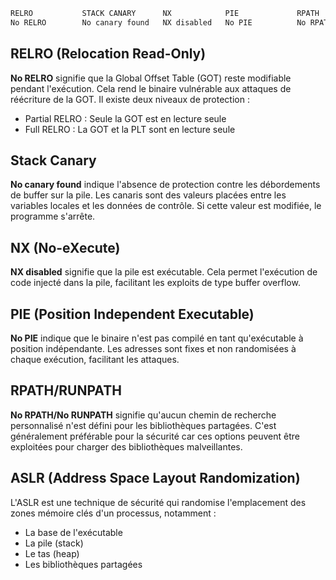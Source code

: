 ```nasm
RELRO           STACK CANARY      NX            PIE             RPATH      RUNPATH      FILE
No RELRO        No canary found   NX disabled   No PIE          No RPATH   No RUNPATH   /home/user/levelX/levelX
```

## RELRO (Relocation Read-Only)
**No RELRO** signifie que la Global Offset Table (GOT) reste modifiable pendant l'exécution. Cela rend le binaire vulnérable aux attaques de réécriture de la GOT. Il existe deux niveaux de protection :
- Partial RELRO : Seule la GOT est en lecture seule
- Full RELRO : La GOT et la PLT sont en lecture seule

## Stack Canary
**No canary found** indique l'absence de protection contre les débordements de buffer sur la pile. Les canaris sont des valeurs placées entre les variables locales et les données de contrôle. Si cette valeur est modifiée, le programme s'arrête.

## NX (No-eXecute)
**NX disabled** signifie que la pile est exécutable. Cela permet l'exécution de code injecté dans la pile, facilitant les exploits de type buffer overflow.

## PIE (Position Independent Executable)
**No PIE** indique que le binaire n'est pas compilé en tant qu'exécutable à position indépendante. Les adresses sont fixes et non randomisées à chaque exécution, facilitant les attaques.

## RPATH/RUNPATH
**No RPATH/No RUNPATH** signifie qu'aucun chemin de recherche personnalisé n'est défini pour les bibliothèques partagées. C'est généralement préférable pour la sécurité car ces options peuvent être exploitées pour charger des bibliothèques malveillantes.

## ASLR (Address Space Layout Randomization)

L'ASLR est une technique de sécurité qui randomise l'emplacement des zones mémoire clés d'un processus, notamment :
- La base de l'exécutable
- La pile (stack)
- Le tas (heap)
- Les bibliothèques partagées